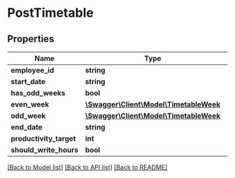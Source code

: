 # PostTimetable

## Properties

 Name                    | Type                                                        | Description | Notes      
-------------------------|-------------------------------------------------------------|-------------|------------
 **employee_id**         | **string**                                                  |             | [optional] 
 **start_date**          | **string**                                                  |             | [optional] 
 **has_odd_weeks**       | **bool**                                                    |             | [optional] 
 **even_week**           | [**\Swagger\Client\Model\TimetableWeek**](TimetableWeek.md) |             | [optional] 
 **odd_week**            | [**\Swagger\Client\Model\TimetableWeek**](TimetableWeek.md) |             | [optional] 
 **end_date**            | **string**                                                  |             | [optional] 
 **productivity_target** | **int**                                                     |             | [optional] 
 **should_write_hours**  | **bool**                                                    |             | [optional] 

[[Back to Model list]](../README.md#documentation-for-models) [[Back to API list]](../README.md#documentation-for-api-endpoints) [[Back to README]](../README.md)


